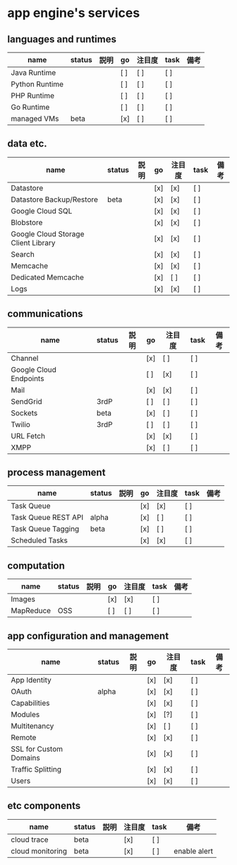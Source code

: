 # app engine's services
## languages and runtimes
| name                                  | status   | 説明   | go   | 注目度 | task   | 備考   |
|---------------------------------------|----------|--------|------|--------|--------|--------|
| Java Runtime                          |          |        | [ ]  | [ ]    |  [ ]   |        |
| Python Runtime                        |          |        | [ ]  | [ ]    |  [ ]   |        |
| PHP Runtime                           |          |        | [ ]  | [ ]    |  [ ]   |        |
| Go Runtime                            |          |        | [ ]  | [ ]    |  [ ]   |        |
| managed VMs                           | beta     |        | [x]  | [ ]    |  [ ]   |        |

##  data etc.
| name                                  | status   | 説明   | go   | 注目度 | task   | 備考   |
|---------------------------------------|----------|--------|------|--------|--------|--------|
| Datastore                             |          |        | [x]  | [x]    |  [ ]   |        |
| Datastore Backup/Restore              | beta     |        | [x]  | [x]    |  [ ]   |        |
| Google Cloud SQL                      |          |        | [x]  | [x]    |  [ ]   |        |
| Blobstore                             |          |        | [x]  | [x]    |  [ ]   |        |
| Google Cloud Storage Client Library   |          |        | [x]  | [x]    |  [ ]   |        |
| Search                                |          |        | [x]  | [x]    |  [ ]   |        |
| Memcache                              |          |        | [x]  | [x]    |  [ ]   |        |
| Dedicated Memcache                    |          |        | [x]  | [ ]    |  [ ]   |        |
| Logs                                  |          |        | [x]  | [x]    |  [ ]   |        |

## communications
| name                                  | status   | 説明   | go   | 注目度 | task   | 備考   |
|---------------------------------------|----------|--------|------|--------|--------|--------|
| Channel                               |          |        | [x]  | [ ]    |  [ ]   |        |
| Google Cloud Endpoints                |          |        | [ ]  | [x]    |  [ ]   |        |
| Mail                                  |          |        | [x]  | [x]    |  [ ]   |        |
| SendGrid                              | 3rdP     |        | [ ]  | [ ]    |  [ ]   |        |
| Sockets                               | beta     |        | [x]  | [ ]    |  [ ]   |        |
| Twilio                                | 3rdP     |        | [ ]  | [ ]    |  [ ]   |        |
| URL Fetch                             |          |        | [x]  | [x]    |  [ ]   |        |
| XMPP                                  |          |        | [x]  | [ ]    |  [ ]   |        |

##  process management 
| name                                  | status   | 説明   | go   | 注目度 | task   | 備考   |
|---------------------------------------|----------|--------|------|--------|--------|--------|
| Task Queue                            |          |        | [x]  | [x]    |  [ ]   |        |
| Task Queue REST API                   | alpha    |        | [x]  | [ ]    |  [ ]   |        |
| Task Queue Tagging                    | beta     |        | [x]  | [ ]    |  [ ]   |        |
| Scheduled Tasks                       |          |        | [x]  | [x]    |  [ ]   |        |

## computation
| name                                  | status   | 説明   | go   | 注目度 | task   | 備考   |
|---------------------------------------|----------|--------|------|--------|--------|--------|
| Images                                |          |        | [x]  | [x]    |  [ ]   |        |
| MapReduce                             | OSS      |        | [ ]  | [ ]    |  [ ]   |        |

## app configuration and management
| name                                  | status   | 説明   | go   | 注目度 | task   | 備考   |
|---------------------------------------|----------|--------|------|--------|--------|--------|
| App Identity                          |          |        | [x]  | [x]    |  [ ]   |        |
| OAuth                                 | alpha    |        | [x]  | [x]    |  [ ]   |        |
| Capabilities                          |          |        | [x]  | [x]    |  [ ]   |        |
| Modules                               |          |        | [x]  | [?]    |  [ ]   |        |
| Multitenancy                          |          |        | [x]  | [ ]    |  [ ]   |        |
| Remote                                |          |        | [x]  | [x]    |  [ ]   |        |
| SSL for Custom Domains                |          |        | [x]  | [x]    |  [ ]   |        |
| Traffic Splitting                     |          |        | [x]  | [x]    |  [ ]   |        |
| Users                                 |          |        | [x]  | [x]    |  [ ]   |        |




## etc components
| name                                 | status   | 説明   | 注目度 | task   | 備考   |
|--------------------------------------|----------|--------|--------|--------|--------|
| cloud trace                          | beta     |        | [x]    |  [ ]   |        |
| cloud monitoring                     | beta     |        | [x]    |  [ ]   | enable alert       |
